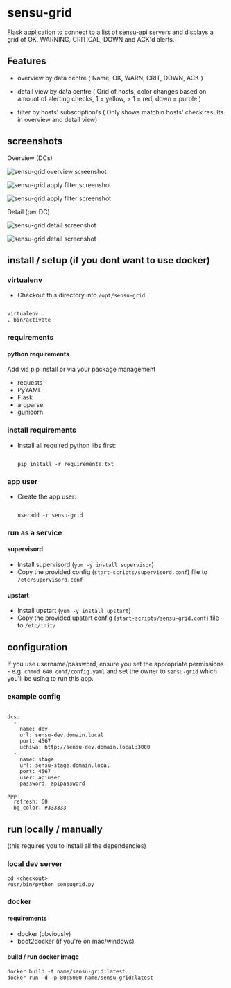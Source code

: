 # sensu-grid

Flask application to connect to a list of sensu-api servers and displays a grid of OK, WARNING, CRITICAL, DOWN and ACK'd alerts.

## Features

- overview by data centre ( Name, OK, WARN, CRIT, DOWN, ACK )
- detail view by data centre ( Grid of hosts, color changes based on amount of alerting checks, 1 = yellow, > 1 = red, down = purple )

- filter by hosts' subscription/s ( Only shows matchin hosts' check results in overview and detail view)

## screenshots


Overview (DCs)

![sensu-grid overview screenshot](https://raw.githubusercontent.com/alex-leonhardt/sensu-grid/master/screenshots/screenshot_sensu-grid.png)

![sensu-grid apply filter screenshot](https://raw.githubusercontent.com/alex-leonhardt/sensu-grid/master/screenshots/sensu-grid_main_apply_filter.png)

![sensu-grid apply filter screenshot](https://raw.githubusercontent.com/alex-leonhardt/sensu-grid/master/screenshots/sensu-grid_main_to_detail.png)


Detail (per DC)

![sensu-grid detail screenshot](https://raw.githubusercontent.com/alex-leonhardt/sensu-grid/master/screenshots/sensu-grid_detail_apply_filter.png)

![sensu-grid detail screenshot](https://raw.githubusercontent.com/alex-leonhardt/sensu-grid/master/screenshots/sensu-grid_detail_view_filtered.png)


## install / setup (if you dont want to use docker)

### virtualenv

- Checkout this directory into ```/opt/sensu-grid```

```

virtualenv .
. bin/activate

```

### requirements

#### python requirements

Add via pip install or via your package management

- requests
- PyYAML
- Flask
- argparse
- gunicorn

### install requirements

- Install all required python libs first:

  ```

  pip install -r requirements.txt

  ```

### app user

- Create the app user:

  ```

  useradd -r sensu-grid
  
  ```

### run as a service

#### supervisord

- Install supervisord (```yum -y install supervisor```)
- Copy the provided config (```start-scripts/supervisord.conf```) file to ```/etc/supervisord.conf```

#### upstart

- Install upstart (```yum -y install upstart```)
- Copy the provided upstart config (```start-scripts/sensu-grid.conf```) file to ```/etc/init/```

## configuration

If you use username/password, ensure you set the appropriate permissions - e.g. ```chmod 640 conf/config.yaml``` and set the owner to ```sensu-grid``` which you'll be using to run this app.

### example config
```
---
dcs:
  -
    name: dev
    url: sensu-dev.domain.local
    port: 4567
    uchiwa: http://sensu-dev.domain.local:3000
  -
    name: stage
    url: sensu-stage.domain.local
    port: 4567
    user: apiuser
    password: apipassword
    
app:
  refresh: 60
  bg_color: #333333
```

## run locally / manually
(this requires you to install all the dependencies)


### local dev server

```
cd <checkout>
/usr/bin/python sensugrid.py
```

### docker

#### requirements

- docker (obviously)
- boot2docker (if you're on mac/windows)

#### build / run docker image

```
docker build -t name/sensu-grid:latest .
docker run -d -p 80:5000 name/sensu-grid:latest
```

